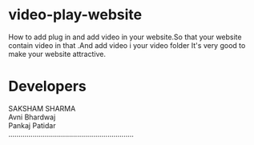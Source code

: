 # video-play-website
How to add plug in and add video in your website.So that your website contain video in that .And add video i your video folder
It's very good to make your website attractive.
# Developers 
SAKSHAM SHARMA <br>
Avni Bhardwaj <br>
Pankaj Patidar <br>
..............................................................
